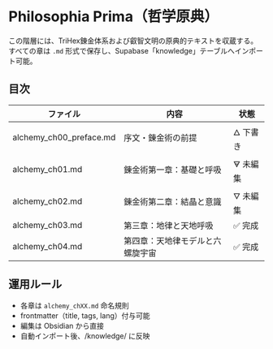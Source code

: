 # Philosophia Prima（哲学原典）

この階層には、TriHex錬金体系および叡智文明の原典的テキストを収蔵する。  
すべての章は `.md` 形式で保存し、Supabase「knowledge」テーブルへインポート可能。

## 目次

| ファイル | 内容 | 状態 |
|-----------|------|------|
| alchemy_ch00_preface.md | 序文・錬金術の前提 | 🜂 下書き |
| alchemy_ch01.md | 錬金術第一章：基礎と呼吸 | 🜃 未編集 |
| alchemy_ch02.md | 錬金術第二章：結晶と意識 | 🜄 未編集 |
| alchemy_ch03.md | 第三章：地律と天地呼吸 | ✅ 完成 |
| alchemy_ch04.md | 第四章：天地律モデルと六螺旋宇宙 | ✅ 完成 |

## 運用ルール

- 各章は `alchemy_chXX.md` 命名規則
- frontmatter（title, tags, lang）付与可能
- 編集は Obsidian から直接
- 自動インポート後、/knowledge/ に反映

